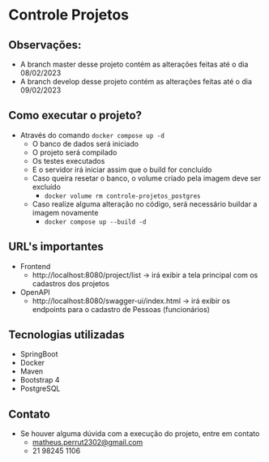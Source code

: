 # Controle Projetos

## Observações:

- A branch master desse projeto contém as alterações feitas até o dia 08/02/2023
- A branch develop desse projeto contém as alterações feitas até o dia 09/02/2023

## Como executar o projeto?
- Através do comando `docker compose up -d`
  - O banco de dados será iniciado
  - O projeto será compilado
  - Os testes executados
  - E o servidor irá iniciar assim que o build for concluído
  - Caso queira resetar o banco, o volume criado pela imagem deve ser excluído
    - `docker volume rm controle-projetos_postgres`
  - Caso realize alguma alteração no código, será necessário buildar a imagem novamente
    - `docker compose up --build -d`

## URL's importantes
- Frontend
  - http://localhost:8080/project/list -> irá exibir a tela principal com os cadastros dos projetos
- OpenAPI
  - http://localhost:8080/swagger-ui/index.html -> irá exibir os endpoints para o cadastro de Pessoas (funcionários)

## Tecnologias utilizadas
- SpringBoot
- Docker
- Maven
- Bootstrap 4
- PostgreSQL

## Contato
- Se houver alguma dúvida com a execução do projeto, entre em contato
  - matheus.perrut2302@gmail.com
  - 21 98245 1106
